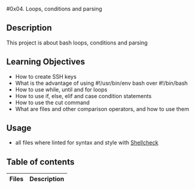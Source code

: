 #0x04. Loops, conditions and parsing

## Description

This project is about bash loops, conditions and parsing

## Learning Objectives

* How to create SSH keys
* What is the advantage of using #!/usr/bin/env bash over #!/bin/bash
* How to use while, until and for loops
* How to use if, else, elif and case condition statements
* How to use the cut command
* What are files and other comparison operators, and how to use them

## Usage
* all files where linted for syntax and style with [Shellcheck](https://intranet.alxswe.com/rltoken/joK6l_yEZ9N7T0GQ1RDjLA)

## Table of contents
Files | Description
----- | -----------
